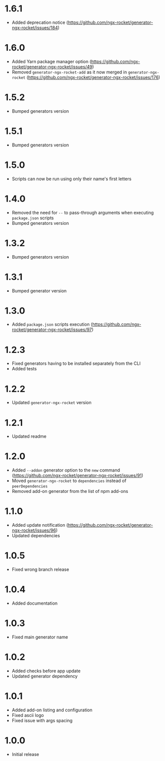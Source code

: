 # 1.6.1
- Added deprecation notice (https://github.com/ngx-rocket/generator-ngx-rocket/issues/184)

# 1.6.0
- Added Yarn package manager option (https://github.com/ngx-rocket/generator-ngx-rocket/issues/49)
- Removed `generator-ngx-rocket-add` as it now merged in `generator-ngx-rocket` (https://github.com/ngx-rocket/generator-ngx-rocket/issues/176)

# 1.5.2
- Bumped generators version

# 1.5.1
- Bumped generators version

# 1.5.0
- Scripts can now be run using only their name's first letters

# 1.4.0
- Removed the need for `--` to pass-through arguments when executing `package.json` scripts
- Bumped generators version

# 1.3.2
- Bumped generators version

# 1.3.1
- Bumped generator version

# 1.3.0
- Added `package.json` scripts execution (https://github.com/ngx-rocket/generator-ngx-rocket/issues/97)

# 1.2.3
- Fixed generators having to be installed separately from the CLI
- Added tests

# 1.2.2
- Updated `generator-ngx-rocket` version 

# 1.2.1
- Updated readme

# 1.2.0
- Added `--addon` generator option to the `new` command (https://github.com/ngx-rocket/generator-ngx-rocket/issues/91)
- Moved `generator-ngx-rocket` to `dependencies` instead of `peerDependencies`
- Removed add-on generator from the list of npm add-ons

# 1.1.0
- Added update notification (https://github.com/ngx-rocket/generator-ngx-rocket/issues/96)
- Updated dependencies

# 1.0.5
- Fixed wrong branch release

# 1.0.4
- Added documentation

# 1.0.3
- Fixed main generator name

# 1.0.2
- Added checks before app update
- Updated generator dependency

# 1.0.1
- Added add-on listing and configuration
- Fixed ascii logo
- Fixed issue with args spacing

# 1.0.0
- Initial release
